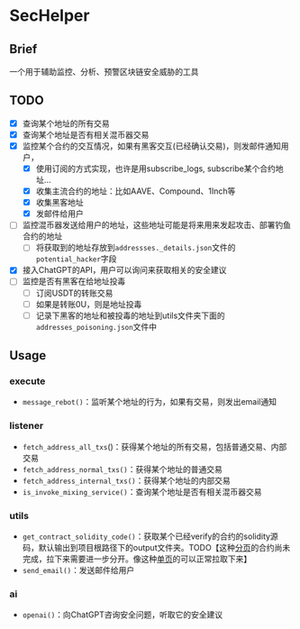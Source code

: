 # SecHelper

## Brief

一个用于辅助监控、分析、预警区块链安全威胁的工具

## TODO

- [x] 查询某个地址的所有交易
- [x] 查询某个地址是否有相关混币器交易
- [x] 监控某个合约的交互情况，如果有黑客交互(已经确认交易)，则发邮件通知用户，
  - [x] 使用订阅的方式实现，也许是用subscribe_logs, subscribe某个合约地址...
  - [x] 收集主流合约的地址：比如AAVE、Compound、1Inch等
  - [x] 收集黑客地址
  - [x] 发邮件给用户
- [ ] 监控混币器发送给用户的地址，这些地址可能是将来用来发起攻击、部署钓鱼合约的地址
  - [ ] 将获取到的地址存放到`addressses._details.json`文件的`potential_hacker`字段

- [x] 接入ChatGPT的API，用户可以询问来获取相关的安全建议
- [ ] 监控是否有黑客在给地址投毒
  - [ ] 订阅USDT的转账交易
  - [ ] 如果是转账0U，则是地址投毒
  - [ ] 记录下黑客的地址和被投毒的地址到utils文件夹下面的`addresses_poisoning.json`文件中

## Usage

### execute

- `message_rebot()`：监听某个地址的行为，如果有交易，则发出email通知

### listener

- `fetch_address_all_txs`()：获得某个地址的所有交易，包括普通交易、内部交易
- `fetch_address_normal_txs()`：获得某个地址的普通交易
- `fetch_address_internal_txs()`：获得某个地址的内部交易
- `is_invoke_mixing_service()`：查询某个地址是否有相关混币器交易

### utils

- `get_contract_solidity_code()`：获取某个已经verify的合约的solidity源码，默认输出到项目根路径下的output文件夹。TODO【这种[分页](https://etherscan.io/address/0x80d69e79258FE9D056c822461c4eb0B4ca8802E2#code)的合约尚未完成，拉下来需要进一步分开。像这种[单页](https://etherscan.io/address/0xB20bd5D04BE54f870D5C0d3cA85d82b34B836405#code)的可以正常拉取下来】
- `send_email()`：发送邮件给用户

### ai

- `openai()`：向ChatGPT咨询安全问题，听取它的安全建议

